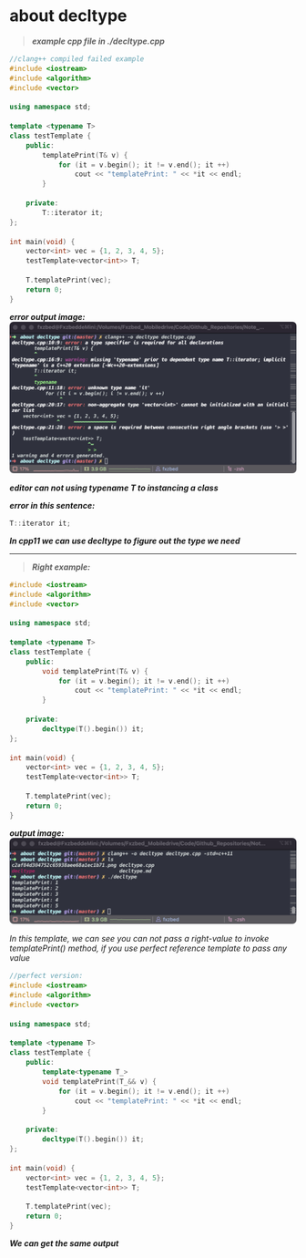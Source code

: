 # about decltype

> *__example cpp file in ./decltype.cpp__*

```c++
//clang++ compiled failed example 
#include <iostream>
#include <algorithm>
#include <vector>

using namespace std;

template <typename T>
class testTemplate {
    public:
        templatePrint(T& v) {
            for (it = v.begin(); it != v.end(); it ++) 
                cout << "templatePrint: " << *it << endl;
        }

    private:
        T::iterator it;
};

int main(void) {
    vector<int> vec = {1, 2, 3, 4, 5};
    testTemplate<vector<int>> T;

    T.templatePrint(vec);
    return 0;
}
```

*__error output image:__*
![Alt text](c2af84d304752c65938aee68a1ec1b71.png)

*__editor can not using typename T to instancing a class__*

*__error in this sentence:__*

```c++
T::iterator it;
```

*__In cpp11 we can use decltype to figure out the type we need__*

<hr>

> *__Right example:__*

```c++
#include <iostream>
#include <algorithm>
#include <vector>

using namespace std;

template <typename T>
class testTemplate {
    public:
        void templatePrint(T& v) {
            for (it = v.begin(); it != v.end(); it ++) 
                cout << "templatePrint: " << *it << endl;
        }

    private:
        decltype(T().begin()) it;
};

int main(void) {
    vector<int> vec = {1, 2, 3, 4, 5};
    testTemplate<vector<int>> T;

    T.templatePrint(vec);
    return 0;
}
```

*__output image:__*
![Alt text](019986c471285566ca2bcf69379d63b7.png)

*In this template, we can see you can not pass a right-value to invoke templatePrint() method, if you use perfect reference template to pass any value*

```c++
//perfect version:
#include <iostream>
#include <algorithm>
#include <vector>

using namespace std;

template <typename T>
class testTemplate {
    public:
        template<typename T_>
        void templatePrint(T_&& v) {
            for (it = v.begin(); it != v.end(); it ++) 
                cout << "templatePrint: " << *it << endl;
        }

    private:
        decltype(T().begin()) it;
};

int main(void) {
    vector<int> vec = {1, 2, 3, 4, 5};
    testTemplate<vector<int>> T;

    T.templatePrint(vec);
    return 0;
}
```

*__We can get the same output__*